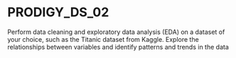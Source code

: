 # PRODIGY_DS_02

Perform data cleaning and exploratory data analysis (EDA) on a dataset of your choice, such as the Titanic dataset from Kaggle. Explore the relationships between variables and identify patterns and trends in the data

